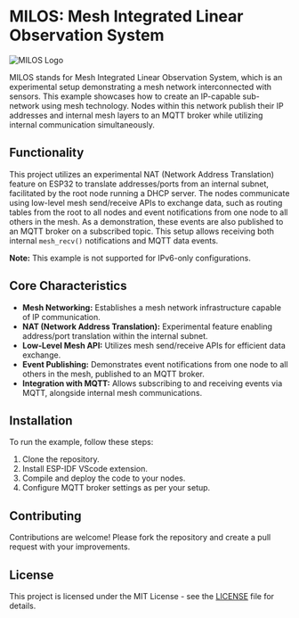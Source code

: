 # MILOS: Mesh Integrated Linear Observation System

![MILOS Logo](mi.svg)

MILOS stands for Mesh Integrated Linear Observation System, which is an experimental setup demonstrating a mesh network interconnected with sensors. This example showcases how to create an IP-capable sub-network using mesh technology. Nodes within this network publish their IP addresses and internal mesh layers to an MQTT broker while utilizing internal communication simultaneously.

## Functionality

This project utilizes an experimental NAT (Network Address Translation) feature on ESP32 to translate addresses/ports from an internal subnet, facilitated by the root node running a DHCP server. The nodes communicate using low-level mesh send/receive APIs to exchange data, such as routing tables from the root to all nodes and event notifications from one node to all others in the mesh. As a demonstration, these events are also published to an MQTT broker on a subscribed topic. This setup allows receiving both internal `mesh_recv()` notifications and MQTT data events.

**Note:** This example is not supported for IPv6-only configurations.

## Core Characteristics

- **Mesh Networking:** Establishes a mesh network infrastructure capable of IP communication.
- **NAT (Network Address Translation):** Experimental feature enabling address/port translation within the internal subnet.
- **Low-Level Mesh API:** Utilizes mesh send/receive APIs for efficient data exchange.
- **Event Publishing:** Demonstrates event notifications from one node to all others in the mesh, published to an MQTT broker.
- **Integration with MQTT:** Allows subscribing to and receiving events via MQTT, alongside internal mesh communications.

## Installation

To run the example, follow these steps:

1. Clone the repository.
2. Install ESP-IDF VScode extension.
3. Compile and deploy the code to your nodes.
4. Configure MQTT broker settings as per your setup.

## Contributing

Contributions are welcome! Please fork the repository and create a pull request with your improvements.

## License

This project is licensed under the MIT License - see the [LICENSE](LICENSE) file for details.


